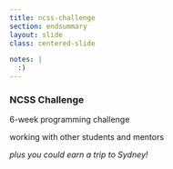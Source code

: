 ```yaml
---
title: ncss-challenge
section: endsummary
layout: slide
class: centered-slide

notes: |
  :)
---
```


### NCSS Challenge

6-week programming challenge 

working with other students and mentors

_plus you could earn a trip to Sydney!_